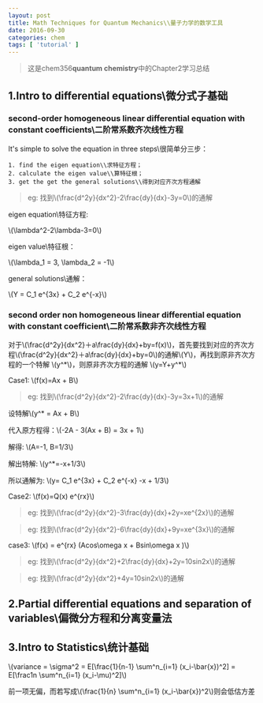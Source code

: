 ```yaml
---
layout: post
title: Math Techniques for Quantum Mechanics\\量子力学的数学工具
date: 2016-09-30
categories: chem
tags: [ 'tutorial' ]
---
```

>这是chem356**quantum chemistry**中的Chapter2学习总结

1.Intro to differential equations\\微分式子基础
------------------------------------------------------

### second-order homogeneous linear differential equation with constant coefficients\\二阶常系数齐次线性方程

It's simple to solve the equation in three steps\\很简单分三步：


	1. find the eigen equation\\求特征方程；
	2. calculate the eigen value\\算特征根；
	3. get the get the general solutions\\得到对应齐次方程通解

>eg: 找到\\(\frac{d^2y}{dx^2}-2\frac{dy}{dx}-3y=0\\)的通解

eigen equation\\特征方程:

\\(\lambda^2-2\lambda-3=0\\)

eigen value\\特征根：

\\(\lambda_1 = 3, \lambda_2 = -1\\)

general solutions\\通解：

\\(Y = C_1 e^{3x} + C_2 e^{-x}\\)

### second order non homogeneous linear differential equation with constant coefficient\\二阶常系数非齐次线性方程

对于\\(\frac{d^2y}{dx^2}＋a\frac{dy}{dx}+by=f(x)\\)，首先要找到对应的齐次方程\\(\frac{d^2y}{dx^2}＋a\frac{dy}{dx}+by=0\\)的通解\\(Y\\)，再找到原非齐次方程的一个特解 \\(y^\*\\)，则原非齐次方程的通解 \\(y=Y+y^*\\)

Case1: \\(f(x)=Ax + B\\)

>eg: 找到\\(\frac{d^2y}{dx^2}-2\frac{dy}{dx}-3y=3x+1\\)的通解

设特解\\(y^* = Ax + B\\)

代入原方程得：\\(-2A - 3(Ax + B) = 3x + 1\\)

解得: \\(A=-1, B=1/3\\)

解出特解: \\(y^*=-x+1/3\\)

所以通解为: \\(y= C_1 e^{3x} + C_2 e^{-x} -x + 1/3\\)

Case2: \\(f(x)=Q(x) e^{rx}\\)

>eg: 找到\\(\frac{d^2y}{dx^2}-3\frac{dy}{dx}+2y=xe^{2x}\\)的通解

>eg: 找到\\(\frac{d^2y}{dx^2}-6\frac{dy}{dx}+9y=xe^{3x}\\)的通解

case3: \\(f(x) = e^{rx} (Acos\omega x + Bsin\omega x )\\)

>eg:
找到\\(\frac{d^2y}{dx^2}+2\frac{dy}{dx}+2y=10sin2x\\)的通解

>eg:
找到\\(\frac{d^2y}{dx^2}+4y=10sin2x\\)的通解

2.Partial differential equations and separation of variables\\偏微分方程和分离变量法
------------------------------------------------------

3.Intro to Statistics\\统计基础
------------------------------------------------------

\\(variance = \sigma^2 = E[\frac{1}{n-1} \sum^n_{i=1} (x_i-\bar{x})^2] = E[\frac1n \sum^n_{i=1} (x_i-\mu)^2]\\)

前一项无偏，而若写成\\(\frac{1}{n} \sum^n_{i=1} (x_i-\bar{x})^2\\)则会低估方差

